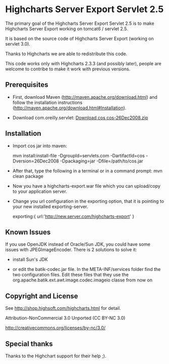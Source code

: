 Highcharts Server Export Servlet 2.5
====================================

The primary goal of the Highcharts Server Export Servlet 2.5 is to make Highcharts Server Export working on tomcat6 / servlet 2.5.

It is based on the source code of Highcharts Server Export (working on servlet 3.0).

Thanks to Highcharts we are able to redistribute this code.

This code works only with Highcharts 2.3.3 (and possibly later), people are welcome to contribe to make it work with previous versions.

Prerequisites
-------------

* First, download Maven (http://maven.apache.org/download.html) and follow the installation instructions (http://maven.apache.org/download.html#Installation). 

* Download com.oreilly.servlet: [Download cos cos-26Dec2008.zip](http://www.servlets.com/cos/)


Installation
------------

* Import cos jar into maven:

	mvn install:install-file -DgroupId=servlets.com -DartifactId=cos -Dversion=26Dec2008 -Dpackaging=jar -Dfile=/path/to/cos.jar

* After that, type the following in a terminal or in a command prompt: mvn clean package

* Now you have a highcharts-export.war file which you can upload/copy to your application server.

* Change you url configuration in the exporting option, that it is pointing to your new installed exporting-server.

	exporting:{
		url:'http://new.server.com/highcharts-export'
	}


Known Issues
------------

If you use OpenJDK instead of Oracle/Sun JDK, you could have some issues with JPEGImageEncoder. There is 2 solutions to solve it:

* install Sun's JDK

* or edit the batik-codec.jar file. In the META-INF/services folder find the two configuration files. Edit these files that they use the org.apache.batik.ext.awt.image.codec.imageio classe from now on


Copyright and License
---------------------
See http://shop.highsoft.com/highcharts.html for detail.

Attribution-NonCommercial 3.0 Unported (CC BY-NC 3.0)

http://creativecommons.org/licenses/by-nc/3.0/


Special thanks
--------------

Thanks to the Highchart support for their help ;).

